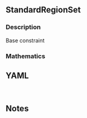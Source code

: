 ## StandardRegionSet

### Description

Base constraint

### Mathematics

## YAML

```yaml
    
```

## Notes

